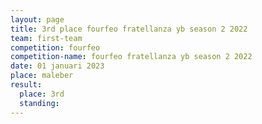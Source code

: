 ```yaml
---
layout: page
title: 3rd place fourfeo fratellanza yb season 2 2022
team: first-team
competition: fourfeo
competition-name: fourfeo fratellanza yb season 2 2022
date: 01 januari 2023
place: maleber
result:
  place: 3rd
  standing:
---
```

